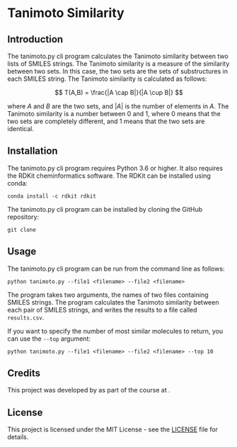 # Tanimoto Similarity

## Introduction

The tanimoto.py cli program calculates the Tanimoto similarity between two lists of SMILES strings. The Tanimoto similarity is a measure of the similarity between two sets. In this case, the two sets are the sets of substructures in each SMILES string. The Tanimoto similarity is calculated as follows:

$$
T(A,B) = \frac{|A \cap B|}{|A \cup B|}
$$

where $A$ and $B$ are the two sets, and $|A|$ is the number of elements in $A$. The Tanimoto similarity is a number between 0 and 1, where 0 means that the two sets are completely different, and 1 means that the two sets are identical.


## Installation

The tanimoto.py cli program requires Python 3.6 or higher. It also requires the RDKit cheminformatics software. The RDKit can be installed using conda:

```
conda install -c rdkit rdkit
```

The tanimoto.py cli program can be installed by cloning the GitHub repository:

```
git clone
```

## Usage

The tanimoto.py cli program can be run from the command line as follows:

```
python tanimoto.py --file1 <filename> --file2 <filename>
```

The program takes two arguments, the names of two files containing SMILES strings. The program calculates the Tanimoto similarity between each pair of SMILES strings, and writes the results to a file called `results.csv`.

If you want to specify the number of most similar molecules to return, you can use the `--top` argument:

```
python tanimoto.py --file1 <filename> --file2 <filename> --top 10
```

## Credits

This project was developed by <name> as part of the <name> course at <institution>.

## License

This project is licensed under the MIT License - see the [LICENSE](LICENSE) file for details.
